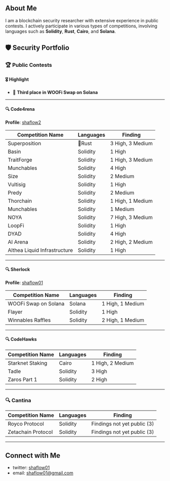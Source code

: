 ## About Me
I am a blockchain security researcher with extensive experience in public contests. I actively participate in various types of competitions, involving languages such as **Solidity**, **Rust**, **Cairo**, and **Solana**.

## 🛡️ Security Portfolio

### 🏆 Public Contests

#### 🎖️ Highlight
- 🥉 **Third place in WOOFi Swap on Solana**

---

#### 🔍 Code4rena
**Profile**: [shaflow2](https://code4rena.com/@shaflow2)

|  **Competition Name**               | **Languages**   |**Finding**          |
|--------------------------------------|------------------|---------------------------|
| Superposition                         | 🦀Rust            | 3 High, 3 Medium          |
| Basin                                 | Solidity        | 1 High                    |
| TraitForge                            | Solidity        | 1 High, 3 Medium          |
| Munchables                            | Solidity        | 4 High                    |
| Size                                  | Solidity        | 2 Medium                  |
| Vultisig                              | Solidity        | 1 High                    |
| Predy                                 | Solidity        | 2 Medium                  |
| Thorchain                             | Solidity        | 1 High, 1 Medium          |
| Munchables                            | Solidity        | 1 Medium                  |
| NOYA                                  | Solidity        | 7 High, 3 Medium          |
| LoopFi                                | Solidity        | 1 High                    |
| DYAD                                  | Solidity        | 4 High                    |
| AI Arena                              | Solidity        | 2 High, 2 Medium          |
| Althea Liquid Infrastructure          | Solidity        | 1 High                    |

---

#### 🔍 Sherlock
**Profile**: [shaflow01](https://audits.sherlock.xyz/watson/shaflow01)

|  **Competition Name**               | **Languages**     | **Finding**          |
|--------------------------------------|-----------------|---------------------------|
| WOOFi Swap on Solana                 | Solana          | 1 High, 1 Medium          |
| Flayer                               | Solidity        | 1 High                    |
| Winnables Raffles                    | Solidity        | 2 High, 1 Medium          |

---

#### 🔍 CodeHawks

|  **Competition Name**               | **Languages**     | **Finding**          |
|--------------------------------------|-----------------|---------------------------|
| Starknet Staking                     | Cairo           | 1 High, 2 Medium          |
| Tadle                                | Solidity        | 3 High                    |
| Zaros Part 1                         | Solidity        | 2 High                    |

---

### 🔍 Cantina

|  **Competition Name**               | **Languages**     | **Finding**                     |
|--------------------------------------|-----------------|--------------------------------------|
| Royco Protocol                       | Solidity        | Findings not yet public (3)          |
| Zetachain Protocol                   | Solidity        | Findings not yet public (3)          |

---

##  Connect with Me
 - twitter: [shaflow01](https://x.com/shaflow01)
 - email: shaflow01@gmail.com
